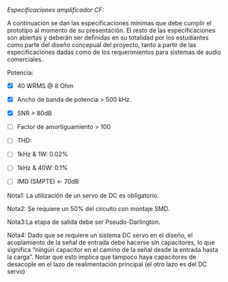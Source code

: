 *Especificaciones amplificador CF:*

A continuación se dan las especificaciones mínimas que debe cumplir el prototipo al momento de su presentación. 
El resto de las especificaciones son abiertas y deberán ser definidas en su totalidad por los estudiantes como
parte del diseño concepual del proyecto, tanto a partir de las especificaciones dadas como de los requerimientos 
para sistemas de audio comerciales.

Potencia:
- [X] 40 WRMS @ 8 Ohm
 
- [X] Ancho de banda de potencia > 500 kHz.
 
- [X] SNR > 80dB
 
- [ ] Factor de amortiguamiento > 100
 
- [ ] THD:
- [ ] 1kHz & 1W: 0.02%
- [ ] 1kHz & 40W: 0.1%
 
- [ ] IMD (SMPTE) <- 70dB

Nota1: La utilización de un servo de DC es obligatorio.

Nota2: Se requiere un 50% del circuito con montaje SMD.

Nota3:La etapa de salida debe ser Pseudo-Darlington.

Nota4: Dado que se requiere un sistema DC servo en el diseño, el acoplamiento de la señal de entrada
debe hacerse sin capacitores, lo que significa “ningún capacitor en el camino de la señal desde la entrada hasta la carga”. 
Notar que esto implica que tampoco haya capacitores de desacople en el lazo de realimentación principal 
(el otro lazo es del DC servo)
